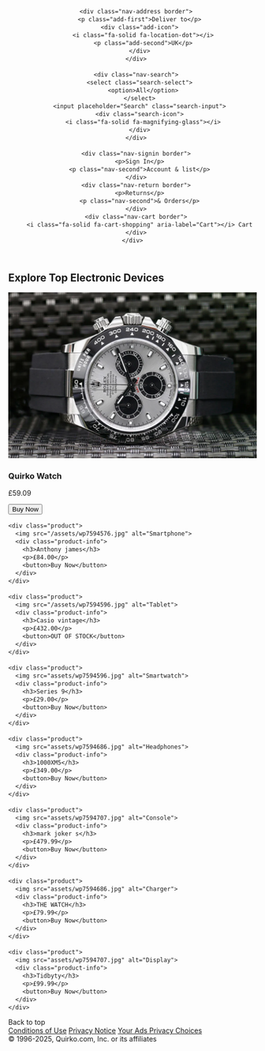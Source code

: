 <!DOCTYPE html>
<html lang="en">
<head>
  <meta charset="UTF-8" />
  <meta name="viewport" content="width=device-width, initial-scale=1.0"/>
  <title>Quirko</title>
  <link rel="stylesheet" href="https://cdnjs.cloudflare.com/ajax/libs/font-awesome/6.5.0/css/all.min.css" />
  <link rel="stylesheet" href="css/style.css">
  <script type="text/javascript" src="js/script.js" defer></script>
</head>
<body class="darkmode">

  <header>
    <div class="navbar">
      <div class="nav-logo border">
        <div class="logo"></div>
      </div>

      <div class="nav-address border">
        <p class="add-first">Deliver to</p>
        <div class="add-icon">
          <i class="fa-solid fa-location-dot"></i>
          <p class="add-second">UK</p>
        </div>
      </div>

      <div class="nav-search">
        <select class="search-select">
          <option>All</option>
        </select>
        <input placeholder="Search" class="search-input">
        <div class="search-icon">
          <i class="fa-solid fa-magnifying-glass"></i>
        </div>
      </div>

      <div class="nav-signin border">
        <p>Sign In</p>
        <p class="nav-second">Account & list</p>
      </div>
      <div class="nav-return border">
        <p>Returns</p>
        <p class="nav-second">& Orders</p>
      </div>
      <div class="nav-cart border">
        <i class="fa-solid fa-cart-shopping" aria-label="Cart"></i> Cart
      </div>
    </div>
  </header>

  <section class="hero-heading">
    <h1>Explore Top Electronic Devices</h1>
  </section>

  <section class="product-grid">
    <div class="product">
      <img src="/assets/IMG-4045.webp" alt="Laptop">
      <div class="product-info">
        <h3>Quirko Watch</h3>
        <p>£59.09</p>
        <button>Buy Now</button>
      </div>
    </div>

    <div class="product">
      <img src="/assets/wp7594576.jpg" alt="Smartphone">
      <div class="product-info">
        <h3>Anthony james</h3>
        <p>£84.00</p>
        <button>Buy Now</button>
      </div>
    </div>

    <div class="product">
      <img src="/assets/wp7594596.jpg" alt="Tablet">
      <div class="product-info">
        <h3>Casio vintage</h3>
        <p>£432.00</p>
        <button>OUT OF STOCK</button>
      </div>
    </div>

    <div class="product">
      <img src="assets/wp7594596.jpg" alt="Smartwatch">
      <div class="product-info">
        <h3>Series 9</h3>
        <p>£29.00</p>
        <button>Buy Now</button>
      </div>
    </div>

    <div class="product">
      <img src="assets/wp7594686.jpg" alt="Headphones">
      <div class="product-info">
        <h3>1000XM5</h3>
        <p>£349.00</p>
        <button>Buy Now</button>
      </div>
    </div>

    <div class="product">
      <img src="assets/wp7594707.jpg" alt="Console">
      <div class="product-info">
        <h3>mark joker s</h3>
        <p>£479.99</p>
        <button>Buy Now</button>
      </div>
    </div>

    <div class="product">
      <img src="assets/wp7594686.jpg" alt="Charger">
      <div class="product-info">
        <h3>THE WATCH</h3>
        <p>£79.99</p>
        <button>Buy Now</button>
      </div>
    </div>

    <div class="product">
      <img src="assets/wp7594707.jpg" alt="Display">
      <div class="product-info">
        <h3>Tidbyty</h3>
        <p>£99.99</p>
        <button>Buy Now</button>
      </div>
    </div>
  </section>

  <footer>
    <div class="foot-panel1">Back to top</div>
    <div class="foot-panel2">
      <div class="pages">
        <a href="#">Conditions of Use</a>
        <a href="#">Privacy Notice</a>
        <a href="#">Your Ads Privacy Choices</a>
      </div>
      <div class="copy-right">
        © 1996-2025, Quirko.com, Inc. or its affiliates
      </div>
    </div>
  </footer>

</body>
</html>
